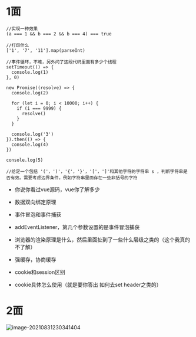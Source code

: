 # 1面

```
//实现一种效果
(a === 1 && b === 2 && b === 4) === true

//打印什么
['1', '7', '11'].map(parseInt)

//事件循环，不难，另外问了这段代码里面有多少个线程
setTimeout(() => {
  console.log(1)
}, 0)

new Promise((resolve) => {
  console.log(2)

  for (let i = 0; i < 10000; i++) {
    if (i === 9999) {
      resolve()
    }
  }

  console.log('3')
}).then(() => {
  console.log(4)
})

console.log(5)

//给定一个包括 '('，')'，'{'，'}'，'['，']'和其他字符的字符串 s ，判断字符串是否有效。需要考虑边界条件，例如字符串里面存在一些非括号的字符
```

- 你说你看过vue源码，vue你了解多少

- 数据双向绑定原理

- 事件冒泡和事件捕获

- addEventListener，第几个参数设置的是事件冒泡捕获

- 浏览器的渲染原理是什么，然后里面扯到了一些什么层级之类的（这个我真的不了解）

- 强缓存，协商缓存

- cookie和session区别

- cookie具体怎么使用（就是要你答出 如何去set header之类的）

  

# 2面

![image-20210831230341404](C:\Users\admin\AppData\Roaming\Typora\typora-user-images\image-20210831230341404.png)

